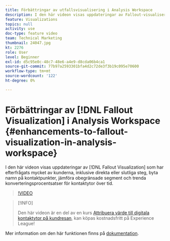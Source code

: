 ```yaml
---
title: Förbättringar av utfallsvisualisering i Analysis Workspace
description: I den här videon visas uppdateringar av Fallout-visualiseringen som kunderna har efterfrågat i hög grad, inklusive direkta eller slutliga steg, namnbyte av kontaktpunkter, jämförelse av obegränsade segment och trendkonverteringsprocentsatser för kontaktytor över tiden.
feature: Visualizations
topics: null
activity: use
doc-type: feature video
team: Technical Marketing
thumbnail: 24047.jpg
kt: 2276
role: User
level: Beginner
exl-id: d5c95e0c-48c7-48e6-a4e9-d8cda06b4ca1
source-git-commit: 77b97a2593301bfa4d2c72de3f3b19c095e70600
workflow-type: tm+mt
source-wordcount: '122'
ht-degree: 0%

---
```


# Förbättringar av [!DNL Fallout Visualization] i Analysis Workspace {#enhancements-to-fallout-visualization-in-analysis-workspace}

I den här videon visas uppdateringar av [!DNL Fallout Visualization] som har efterfrågats mycket av kunderna, inklusive direkta eller slutliga steg, byta namn på kontaktpunkter, jämföra obegränsade segment och trenda konverteringsprocentsatser för kontaktytor över tid.

>[!VIDEO](https://video.tv.adobe.com/v/24047/?quality=12)

>[!INFO]
>
> Den här videon är en del av en kurs [Attribuera värde till digitala kontaktytor på kundresan](https://experienceleague.adobe.com/?recommended=Analytics-U-1-2020.2), kan köpas kostnadsfritt på Experience League!

Mer information om den här funktionen finns på [dokumentation](https://experienceleague.adobe.com/docs/analytics/analyze/analysis-workspace/visualizations/fallout/fallout-flow.html?lang=en).
